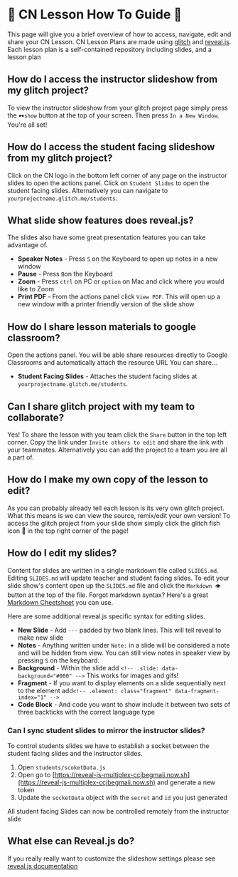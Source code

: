 # 📘 CN Lesson How To Guide 📘

This page will give you a brief overview of how to access, navigate, edit and share your CN Lesson.
CN Lesson Plans are made using [glitch](https://glitch.com/) and [reveal.js](https://github.com/hakimel/reveal.js/).
Each lesson plan is a self-contained repository including slides, and a lesson plan

## How do I access the instructor slideshow from my glitch project?

To view the instructor slideshow from your glitch project page simply press the `🕶️show` button at the top of your screen.
Then press `In a New Window`. You're all set!

## How do I access the student facing slideshow from my glitch project?

Click on the CN logo in the bottom left corner of any page on the instructor slides to open the actions panel.
Click on `Student Slides` to open the student facing slides. Alternatively you can navigate to `yourprojectname.glitch.me/students`. 

## What slide show features does reveal.js?

The slides also have some great presentation features you can take advantage of.

- **Speaker Notes** - Press `S` on the Keyboard to open up notes in a new window
- **Pause** - Press `B`on the Keyboard
- **Zoom** - Press `ctrl` on PC or `option` on Mac and click where you would like to Zoom
- **Print PDF** - From the actions panel click `View PDF`. This will open up a new window with a printer friendly version of the slide show

## How do I share lesson materials to google classroom?

Open the actions panel. You will be able share resources directly to Google Classrooms and automatically attach the resource URL
You can share...

- **Student Facing Slides** - Attaches the student facing slides at `yourprojectname.glitch.me/students`.

## Can I share glitch project with my team to collaborate?

Yes! To share the lesson with you team click the `Share` button in the top left corner.
Copy the link under `Invite others to edit` and share the link with your teammates. Alternatively you can add the project
to a team you are all a part of.

## How do I make my own copy of the lesson to edit?

As you can probably already tell each lesson is its very own glitch project. What this means is we can view the source, remix/edit your own version!
To access the glitch project from your slide show simply click the glitch fish icon 🎏 in the top right corner of the page!

## How do I edit my slides?

Content for slides are written in a single markdown file called `SLIDES.md`.
Editing `SLIDES.md` will update teacher and student facing slides.
To edit your slide show's content open up the `SLIDES.md` file and click the `Markdown 👁️` button at the top of the file.
Forgot markdown syntax? Here's a great [Markdown Cheetsheet](https://github.com/adam-p/markdown-here/wiki/Markdown-Cheatsheet) you can use.

Here are some additional reveal.js specific syntax for editing slides.

- **New Slide** - Add `---` padded by two blank lines. This will tell reveal to make new slide
- **Notes** - Anything written under `Note:` in a slide will be considered a note and will be hidden from view. You can still view notes in speaker view by pressing `S` on the keyboard.
- **Background** - Within the slide add `<!-- .slide: data-background="#000" -->` This works for images and gifs!
- **Fragment** - If you want to display elements on a slide sequentially next to the element add`<!-- .element: class="fragment" data-fragment-index="1" -->`
- **Code Block** - And code you want to show include it between two sets of three backticks with the correct language type

### Can I sync student slides to mirror the instructor slides?

To control students slides we have to establish a socket between the student facing slides
and the instructor slides.

1. Open `students/scoketData.js`
2. Open go to [https://reveal-js-multiplex-ccjbegmaii.now.sh](https://reveal-js-multiplex-ccjbegmaii.now.sh) and generate a new token
3. Update the `socketData` object with the `secret` and `id` you just generated

All student facing Slides can now be controlled remotely from the instructor slide

## What else can Reveal.js do?

If you really really want to customize the slideshow settings please see [reveal.js documentation](https://github.com/hakimel/reveal.js/)
